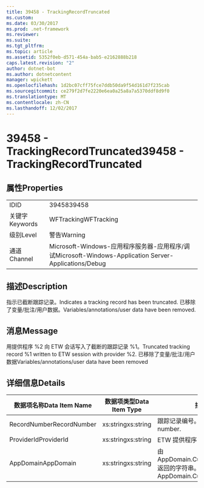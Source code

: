 ```yaml
---
title: 39458 - TrackingRecordTruncated
ms.custom: 
ms.date: 03/30/2017
ms.prod: .net-framework
ms.reviewer: 
ms.suite: 
ms.tgt_pltfrm: 
ms.topic: article
ms.assetid: 5352f0eb-d571-454a-bab5-e2162888b218
caps.latest.revision: "2"
author: dotnet-bot
ms.author: dotnetcontent
manager: wpickett
ms.openlocfilehash: 1d2bc07cff75fce7ddb50da9f54d161d7f235cab
ms.sourcegitcommit: ce279f2d7fe2220e6ea0a25a8a7a5370ddf8d9f0
ms.translationtype: MT
ms.contentlocale: zh-CN
ms.lasthandoff: 12/02/2017
---
```

# <a name="39458---trackingrecordtruncated"></a><span data-ttu-id="d7ee1-102">39458 - TrackingRecordTruncated</span><span class="sxs-lookup"><span data-stu-id="d7ee1-102">39458 - TrackingRecordTruncated</span></span>
## <a name="properties"></a><span data-ttu-id="d7ee1-103">属性</span><span class="sxs-lookup"><span data-stu-id="d7ee1-103">Properties</span></span>  
  
|||  
|-|-|  
|<span data-ttu-id="d7ee1-104">ID</span><span class="sxs-lookup"><span data-stu-id="d7ee1-104">ID</span></span>|<span data-ttu-id="d7ee1-105">39458</span><span class="sxs-lookup"><span data-stu-id="d7ee1-105">39458</span></span>|  
|<span data-ttu-id="d7ee1-106">关键字</span><span class="sxs-lookup"><span data-stu-id="d7ee1-106">Keywords</span></span>|<span data-ttu-id="d7ee1-107">WFTracking</span><span class="sxs-lookup"><span data-stu-id="d7ee1-107">WFTracking</span></span>|  
|<span data-ttu-id="d7ee1-108">级别</span><span class="sxs-lookup"><span data-stu-id="d7ee1-108">Level</span></span>|<span data-ttu-id="d7ee1-109">警告</span><span class="sxs-lookup"><span data-stu-id="d7ee1-109">Warning</span></span>|  
|<span data-ttu-id="d7ee1-110">通道</span><span class="sxs-lookup"><span data-stu-id="d7ee1-110">Channel</span></span>|<span data-ttu-id="d7ee1-111">Microsoft-Windows-应用程序服务器-应用程序/调试</span><span class="sxs-lookup"><span data-stu-id="d7ee1-111">Microsoft-Windows-Application Server-Applications/Debug</span></span>|  
  
## <a name="description"></a><span data-ttu-id="d7ee1-112">描述</span><span class="sxs-lookup"><span data-stu-id="d7ee1-112">Description</span></span>  
 <span data-ttu-id="d7ee1-113">指示已截断跟踪记录。</span><span class="sxs-lookup"><span data-stu-id="d7ee1-113">Indicates a tracking record has been truncated.</span></span> <span data-ttu-id="d7ee1-114">已移除了变量/批注/用户数据。</span><span class="sxs-lookup"><span data-stu-id="d7ee1-114">Variables/annotations/user data have been removed.</span></span>  
  
## <a name="message"></a><span data-ttu-id="d7ee1-115">消息</span><span class="sxs-lookup"><span data-stu-id="d7ee1-115">Message</span></span>  
 <span data-ttu-id="d7ee1-116">用提供程序 %2 向 ETW 会话写入了截断的跟踪记录 %1。</span><span class="sxs-lookup"><span data-stu-id="d7ee1-116">Truncated tracking record %1 written to ETW session with provider %2.</span></span> <span data-ttu-id="d7ee1-117">已移除了变量/批注/用户数据</span><span class="sxs-lookup"><span data-stu-id="d7ee1-117">Variables/annotations/user data have been removed</span></span>  
  
## <a name="details"></a><span data-ttu-id="d7ee1-118">详细信息</span><span class="sxs-lookup"><span data-stu-id="d7ee1-118">Details</span></span>  
  
|<span data-ttu-id="d7ee1-119">数据项名称</span><span class="sxs-lookup"><span data-stu-id="d7ee1-119">Data Item Name</span></span>|<span data-ttu-id="d7ee1-120">数据项类型</span><span class="sxs-lookup"><span data-stu-id="d7ee1-120">Data Item Type</span></span>|<span data-ttu-id="d7ee1-121">描述</span><span class="sxs-lookup"><span data-stu-id="d7ee1-121">Description</span></span>|  
|--------------------|--------------------|-----------------|  
|<span data-ttu-id="d7ee1-122">RecordNumber</span><span class="sxs-lookup"><span data-stu-id="d7ee1-122">RecordNumber</span></span>|<span data-ttu-id="d7ee1-123">xs:string</span><span class="sxs-lookup"><span data-stu-id="d7ee1-123">xs:string</span></span>|<span data-ttu-id="d7ee1-124">跟踪记录编号。</span><span class="sxs-lookup"><span data-stu-id="d7ee1-124">The tracking record number.</span></span>|  
|<span data-ttu-id="d7ee1-125">ProviderId</span><span class="sxs-lookup"><span data-stu-id="d7ee1-125">ProviderId</span></span>|<span data-ttu-id="d7ee1-126">xs:string</span><span class="sxs-lookup"><span data-stu-id="d7ee1-126">xs:string</span></span>|<span data-ttu-id="d7ee1-127">ETW 提供程序 ID。</span><span class="sxs-lookup"><span data-stu-id="d7ee1-127">The ETW provider id.</span></span>|  
|<span data-ttu-id="d7ee1-128">AppDomain</span><span class="sxs-lookup"><span data-stu-id="d7ee1-128">AppDomain</span></span>|<span data-ttu-id="d7ee1-129">xs:string</span><span class="sxs-lookup"><span data-stu-id="d7ee1-129">xs:string</span></span>|<span data-ttu-id="d7ee1-130">由 AppDomain.CurrentDomain.FriendlyName 返回的字符串。</span><span class="sxs-lookup"><span data-stu-id="d7ee1-130">The string returned by AppDomain.CurrentDomain.FriendlyName.</span></span>|
